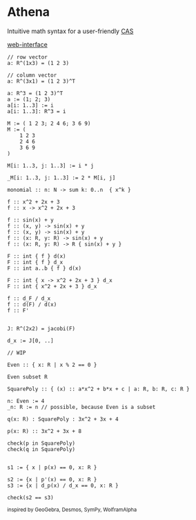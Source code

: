 # Athena

Intuitive math syntax for a user-friendly [CAS](https://en.wikipedia.org/wiki/Computer_algebra_system)

[web-interface](https://dlamei.github.io/Athena/)

```
// row vector
a: R^(1x3) = (1 2 3)

// column vector
a: R^(3x1) = (1 2 3)^T

a: R^3 = (1 2 3)^T
a := (1; 2; 3)
a[i: 1..3] := i
a[i: 1..3]: R^3 = i

M := ( 1 2 3; 2 4 6; 3 6 9)
M := (
    1 2 3
    2 4 6
    3 6 9
)

M[i: 1..3, j: 1..3] := i * j

_M[i: 1..3, j: 1..3] := 2 * M[i, j]

monomial :: n: N -> sum k: 0..n  { x^k }

f :: x^2 + 2x + 3
f :: x -> x^2 + 2x + 3

f :: sin(x) + y
f :: (x, y) -> sin(x) + y
f :: (x, y) -> sin(x) + y
f :: (x: R, y: R) -> sin(x) + y
f :: (x: R, y: R) -> R { sin(x) + y }

F :: int { f } d(x)
F :: int { f } d_x
F :: int a..b { f } d(x)

F :: int { x -> x^2 + 2x + 3 } d_x
F :: int { x^2 + 2x + 3 } d_x

f :: d_F / d_x
f :: d(F) / d(x)
f :: F'


J: R^(2x2) = jacobi(F)

d_x := J[0, ..]

// WIP

Even :: { x: R | x % 2 == 0 }

Even subset R

SquarePoly :: { (x) :: a*x^2 + b*x + c | a: R, b: R, c: R }

n: Even := 4
_n: R := n // possible, because Even is a subset

q(x: R) : SquarePoly : 3x^2 + 3x + 4

p(x: R) :: 3x^2 + 3x + 8

check(p in SquarePoly)
check(q in SquarePoly)


s1 := { x | p(x) == 0, x: R }

s2 := {x | p'(x) == 0, x: R }
s3 := {x | d_p(x) / d_x == 0, x: R }

check(s2 == s3)

```

<sub> inspired by GeoGebra, Desmos, SymPy, WolframAlpha </sub>
